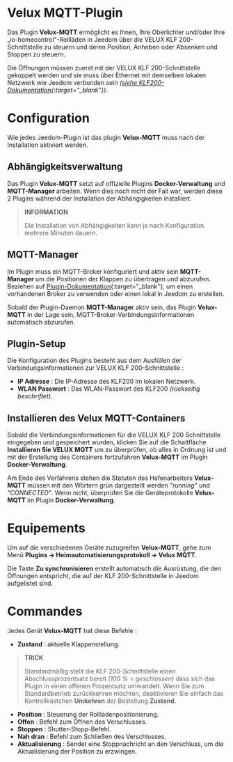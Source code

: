 # Velux MQTT-Plugin

Das Plugin **Velux-MQTT** ermöglicht es Ihnen, Ihre Oberlichter und/oder Ihre „io-homecontrol“-Rollläden in Jeedom über die VELUX KLF 200-Schnittstelle zu steuern und deren Position, Anheben oder Absenken und Stoppen zu steuern.

Die Öffnungen müssen zuerst mit der VELUX KLF 200-Schnittstelle gekoppelt werden und sie muss über Ethernet mit demselben lokalen Netzwerk wie Jeedom verbunden sein *([siehe KLF200-Dokumentation](https://www.domadoo.fr/fr/index.php?controller=attachment&id_attachment=2287){:target="\_blank"})*.

# Configuration

Wie jedes Jeedom-Plugin ist das plugin **Velux-MQTT** muss nach der Installation aktiviert werden.

## Abhängigkeitsverwaltung

Das Plugin **Velux-MQTT** setzt auf offizielle Plugins **Docker-Verwaltung** und **MQTT-Manager** arbeiten. Wenn dies noch nicht der Fall war, werden diese 2 Plugins während der Installation der Abhängigkeiten installiert.

>**INFORMATION**
>
>Die Installation von Abhängigkeiten kann je nach Konfiguration mehrere Minuten dauern.

## MQTT-Manager

Im Plugin muss ein MQTT-Broker konfiguriert und aktiv sein **MQTT-Manager** um die Positionen der Klappen zu übertragen und abzurufen. Beziehen auf [Plugin-Dokumentation](https://doc.jeedom.com/de_DE/plugins/programming/mqtt2/beta/){:target="\_blank"}, um einen vorhandenen Broker zu verwenden oder einen lokal in Jeedom zu erstellen.

Sobald der Plugin-Daemon **MQTT-Manager** aktiv sein, das Plugin **Velux-MQTT** in der Lage sein, MQTT-Broker-Verbindungsinformationen automatisch abzurufen.

## Plugin-Setup

Die Konfiguration des Plugins besteht aus dem Ausfüllen der Verbindungsinformationen zur VELUX KLF 200-Schnittstelle :

- **IP Adresse** : Die IP-Adresse des KLF200 im lokalen Netzwerk.
- **WLAN Passwort** : Das WLAN-Passwort des KLF200 *(rückseitig beschriftet)*.

## Installieren des Velux MQTT-Containers

Sobald die Verbindungsinformationen für die VELUX KLF 200 Schnittstelle eingegeben und gespeichert wurden, klicken Sie auf die Schaltfläche **Installieren Sie VELUX MQTT** um zu überprüfen, ob alles in Ordnung ist und mit der Erstellung des Containers fortzufahren **Velux-MQTT** im Plugin **Docker-Verwaltung**.

Am Ende des Verfahrens stehen die Statuten des Hafenarbeiters **Velux-MQTT** müssen mit den Wörtern grün dargestellt werden *"running"* und *"CONNECTED"*. Wenn nicht, überprüfen Sie die Geräteprotokolle **Velux-MQTT** im Plugin **Docker-Verwaltung**.

# Equipements

Um auf die verschiedenen Geräte zuzugreifen **Velux-MQTT**, gehe zum Menü **Plugins → Heimautomatisierungsprotokoll → Velux MQTT**.

Die Taste **Zu synchronisieren** erstellt automatisch die Ausrüstung, die den Öffnungen entspricht, die auf der KLF 200-Schnittstelle in Jeedom aufgelistet sind.

# Commandes

Jedes Gerät **Velux-MQTT** hat diese Befehle :

- **Zustand** : aktuelle Klappenstellung.

>**TRICK**
>
>Standardmäßig stellt die KLF 200-Schnittstelle einen Abschlussprozentsatz bereit *(100 % = geschlossen)* dass sich das Plugin in einen offenen Prozentsatz umwandelt. Wenn Sie zum Standardbetrieb zurückkehren möchten, deaktivieren Sie einfach das Kontrollkästchen **Umkehren** der Bestellung **Zustand**.

- **Position** : Steuerung der Rollladenpositionierung.
- **Offen** : Befehl zum Öffnen des Verschlusses.
- **Stoppen** : Shutter-Stopp-Befehl.
- **Nah dran** : Befehl zum Schließen des Verschlusses.
- **Aktualisierung** : Sendet eine Stoppnachricht an den Verschluss, um die Aktualisierung der Position zu erzwingen.
